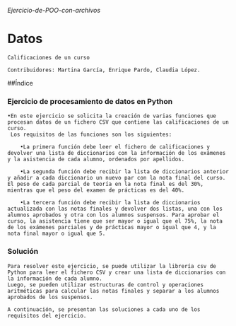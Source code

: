 <em>Ejercicio-de-POO-con-archivos</em>
# Datos

    Calificaciones de un curso

    Contribuidores: Martina García, Enrique Pardo, Claudia López.

##Índice







### Ejercicio de procesamiento de datos en Python

    •En este ejercicio se solicita la creación de varias funciones que procesan datos de un fichero CSV que contiene las calificaciones de un curso. 
     Los requisitos de las funciones son los siguientes:
 
        •La primera función debe leer el fichero de calificaciones y devolver una lista de diccionarios con la información de los exámenes y la asistencia de cada alumno, ordenados por apellidos.

        •La segunda función debe recibir la lista de diccionarios anterior y añadir a cada diccionario un nuevo par con la nota final del curso. El peso de cada parcial de teoría en la nota final es del 30%, mientras que el peso del examen de prácticas es del 40%.

        •La tercera función debe recibir la lista de diccionarios actualizada con las notas finales y devolver dos listas, una con los alumnos aprobados y otra con los alumnos suspensos. Para aprobar el curso, la asistencia tiene que ser mayor o igual que el 75%, la nota de los exámenes parciales y de prácticas mayor o igual que 4, y la nota final mayor o igual que 5.

### Solución

    Para resolver este ejercicio, se puede utilizar la librería csv de Python para leer el fichero CSV y crear una lista de diccionarios con la información de cada alumno. 
    Luego, se pueden utilizar estructuras de control y operaciones aritméticas para calcular las notas finales y separar a los alumnos aprobados de los suspensos.

    A continuación, se presentan las soluciones a cada uno de los requisitos del ejercicio.
